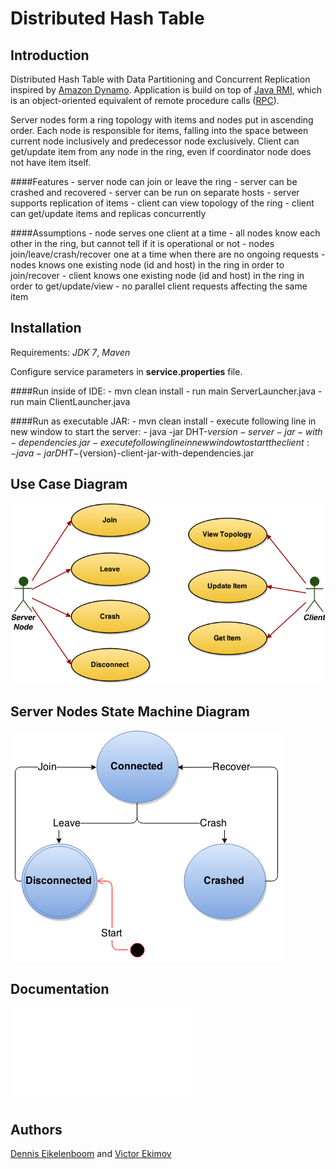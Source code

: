 Distributed Hash Table
==============

Introduction
-------

Distributed Hash Table with Data Partitioning and Concurrent Replication inspired by [Amazon Dynamo](http://www.allthingsdistributed.com/files/amazon-dynamo-sosp2007.pdf). Application is build on top of [Java RMI](http://en.wikipedia.org/wiki/Java_remote_method_invocation), which is an object-oriented equivalent of remote procedure calls ([RPC](http://en.wikipedia.org/wiki/Remote_procedure_call)).

Server nodes form a ring topology with items and nodes put in ascending order. Each node is responsible for items, falling into the space between current node inclusively and predecessor node exclusively. Client can get/update item from any node in the ring, even if coordinator node does not have item itself.

####Features
    - server node can join or leave the ring
    - server can be crashed and recovered
    - server can be run on separate hosts
    - server supports replication of items
    - client can view topology of the ring
    - client can get/update items and replicas concurrently

####Assumptions
    - node serves one client at a time
    - all nodes know each other in the ring, but cannot tell if it is operational or not
    - nodes join/leave/crash/recover one at a time when there are no ongoing requests
    - nodes knows one existing node (id and host) in the ring in order to join/recover
    - client knows one existing node (id and host) in the ring in order to get/update/view
    - no parallel client requests affecting the same item

Installation
-------
Requirements: *JDK 7*, *Maven*

Configure service parameters in **service.properties** file.

####Run inside of IDE:
    - mvn clean install
    - run main ServerLauncher.java
    - run main ClientLauncher.java
    
####Run as executable JAR:
    - mvn clean install
    - execute following line in new window to start the server:
        - java -jar DHT-${version}-server-jar-with-dependencies.jar
    - execute following line in new window to start the client:
        - java -jar DHT-${version}-client-jar-with-dependencies.jar

Use Case Diagram
-------
![Diagram](/diagrams/Use_Case_Diagram.png)

Server Nodes State Machine Diagram
-------
![Diagram](/diagrams/Server_Nodes_State_Machine_Diagram.png)

Documentation
-------
![Distributed Systems Practical (PDF)](/docs/Distributed_Systems_Practical.pdf)

Authors
-------
[Dennis Eikelenboom](https://github.com/denniseik) and [Victor Ekimov](https://github.com/NorthernDemon)